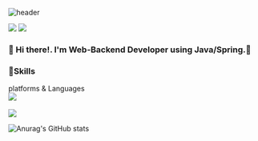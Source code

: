 ![header](https://capsule-render.vercel.app/api?type=Waving&text=Welcome!&fontColor=FFFFFF)

<a href="https://hyem5019.tistory.com/" target="_blank"><img src="https://img.shields.io/badge/Blog-FF8800?style=flat-square&logo=Bloglovin&logoColor=FFFFFF"/></a>
<a href="hyem5019@gmail.com" target="_blank"><img src="https://img.shields.io/badge/hyem5019@gmail.com-F06B66?style=flat-square&logo=Gmail&logoColor=FFFFFF"/></a>
### 👋 Hi there!. I'm Web-Backend Developer using Java/Spring.🚀

### 💪Skills
platforms & Languages <br>
<img src="https://img.shields.io/badge/SpringBoot-6DB33F?style=flat-square&logo=Spring&logoColor=FFFFFF"/></a> <br><br>
<img src="https://img.shields.io/badge/Java-004027?style=flat-square&logo=Jameson&logoColor=FFFFFF"/></a>


![Anurag's GitHub stats](https://github-readme-stats.vercel.app/api?username=HyemIin&show_icons=true&theme=radical)



<!--
**HyemIin/HyemIin** is a ✨ _special_ ✨ repository because its `README.md` (this file) appears on your GitHub profile.

Here are some ideas to get you started:

- 🔭 I’m currently working on ...
- 🌱 I’m currently learning ...
- 👯 I’m looking to collaborate on ...
- 🤔 I’m looking for help with ...
- 💬 Ask me about ...
- 📫 How to reach me: ...
- 😄 Pronouns: ...
- ⚡ Fun fact: ...
-->
